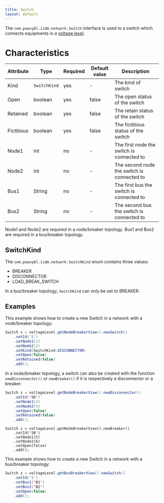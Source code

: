 ```yaml
---
title: Switch
layout: default
---
```


The `com.powsybl.iidm.network.Switch` interface is used to a switch which connects equipments in a [voltage level](voltageLevel.md).

# Characteristics

| Attribute | Type | Required | Default value | Description |
| --------- | ---- | -------- | ------------- | ----------- |
| Kind | `SwitchKind` | yes | - | The kind of switch |
| Open | boolean | yes | false | The open status of the switch |
| Retained | boolean | yes | false | The retain status of the switch |
| Fictitious | boolean | yes | false | The fictitious status of the switch |
| Node1 | int | no | - | The first node the switch is connected to |
| Node2 | int | no | - | The second node the switch is connected to |
| Bus1 | String | no | - | The first bus the switch is connected to |
| Bus2 | String | no | - | The second bus the switch is connected to |

Node1 and Node2 are required in a node/breaker topology.
Bus1 and Bus2 are required in a bus/breaker topology.

## SwitchKind
The `com.powsybl.iidm.network.SwitchKind` enum contains three values:
- BREAKER
- DISCONNECTOR
- LOAD_BREAK_SWITCH

In a bus/breaker topology, `SwitchKind` can only be set to BREAKER.

## Examples
This example shows how to create a new Switch in a network with a node/breaker topology:
```java
Switch s = voltageLevel.getNodeBreakerView().newSwitch()
    .setId('S')
    .setNode1(1)
    .setNode2(2)
    .setKind(SwitchKind.DISCONNECTOR)
    .setOpen(false)
    .setRetained(false)
    .add();
```

In a node/breaker topology, a switch can also be created with the function `newDisconnector()` or `newBreaker()` if it is
respectively a disconnector or a breaker:
```java
Switch s = voltageLevel.getNodeBreakerView().newDisconnector()
    .setId('SD')
    .setNode1(3)
    .setNode2(4)
    .setOpen(false)
    .setRetained(false)
    .add();
```

```
Switch s = voltageLevel.getNodeBreakerView().newBreaker()
    .setId('SB')
    .setNode1(5)
    .setNode2(6)
    .setOpen(false)
    .add();
```

This example shows how to create a new Switch in a network with a bus/breaker topology:
```java
Switch s = voltageLevel.getBusBreakerView().newSwitch()
    .setId('S')
    .setBus1('B1')
    .setBus2('B2')
    .setOpen(false)
    .add();
```

